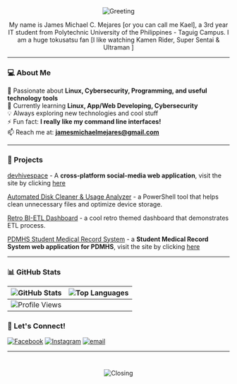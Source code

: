 <div align = center>
<img src="https://readme-typing-svg.herokuapp.com?font=Fira+Code&weight=600&size=28&duration=3000&pause=500&color=38BDF8&center=true&vCenter=true&width=600&lines=👋+Hi+there!+I'm+James+Michael" alt="Greeting" />

My name is James Michael C. Mejares [or you can call me Kael], a 3rd year IT student from Polytechnic University of the Philippines - Taguig Campus.  I am a huge tokusatsu fan [I like watching Kamen Rider, Super Sentai & Ultraman ]

</div>

---

### 💻 About Me 
🎯 Passionate about **Linux, Cybersecurity, Programming, and useful technology tools**  
🌱 Currently learning **Linux, App/Web Developing, Cybersecurity**  
💡 Always exploring new technologies and cool stuff  
 ⚡ Fun fact: **I really like my command line interfaces!**  
📫 Reach me at: **[jamesmichaelmejares@gmail.com](mailto:jamesmichaelmejares@gmail.com)**  


---

### 📄 Projects

 [devhivespace](https://github.com/PUP-BSIT/project-devhive) - A **cross-platform social-media web application**, visit the site by clicking [here](https://devhivespace.com/)

 [Automated Disk Cleaner & Usage Analyzer](https://github.com/mejares-jamesmichael/OS-PROJECT-Powershell-GUI) - a PowerShell tool that helps clean unnecessary files and optimize device storage.

 [Retro BI-ETL Dashboard](https://github.com/mejares-jamesmichael/BI_PROJECT) - a cool retro themed dashboard that demonstrates ETL process.

 [PDMHS Student Medical Record System](https://github.com/DEVHIVE-PROJECT-S/devhive-infoman)  - a **Student Medical Record System web application for PDMHS**, visit the site by clicking [here](https://devhivepupt.great-site.net/)

---

### 📊 GitHub Stats  

| <img src="https://github-readme-stats.vercel.app/api?username=mejares-jamesmichael&show_icons=true&theme=transparent&hide_border=true&bg_color=00000000&include_all_commits=true&title_color=38BDF8&text_color=ffffff&icon_color=38BDF8" alt="GitHub Stats" /> | <img src="https://github-readme-stats.vercel.app/api/top-langs/?username=mejares-jamesmichael&layout=compact&theme=transparent&hide_border=true&bg_color=00000000&title_color=38BDF8&text_color=ffffff" alt="Top Languages" /> |
|-------------------------------------------------------------------------------------------------------------------------------------------------------------------------------------|-------------------------------------------------------------------------------------------------------------------------------------------------|
| <img src="https://komarev.com/ghpvc/?username=mejares-jamesmichael&label=Profile+Views&color=38BDF8&style=flat" alt="Profile Views" /> |

### 🎯 Let's Connect!  
[![Facebook](https://img.shields.io/badge/Facebook-%231877F2.svg?logo=Facebook&logoColor=white)](https://facebook.com/kaelv.mejares) [![Instagram](https://img.shields.io/badge/Instagram-%23E4405F.svg?logo=Instagram&logoColor=white)](https://instagram.com/kaelvxd) 
[![email](https://img.shields.io/badge/Email-D14836?logo=gmail&logoColor=white)](mailto:jamesmichaelmejares@gmail.com) 

---

<div align="center" style="margin-top: 40px;">
  <img src="https://readme-typing-svg.herokuapp.com?font=Fira+Code&weight=500&size=18&duration=3000&pause=500&color=38BDF8&center=true&vCenter=true&width=600&lines=Sā+,+koko+kara+ga+hairaito+da!+🪶" alt="Closing" />
</div>

</div>

<!---
mejares-jamesmichael/mejares-jamesmichael is a ✨ special ✨ repository because its `README.md` (this file) appears on your GitHub profile.
You can click the Preview link to take a look at your changes.
--->
